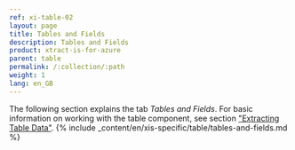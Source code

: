 ```yaml
---
ref: xi-table-02
layout: page
title: Tables and Fields
description: Tables and Fields
product: xtract-is-for-azure
parent: table
permalink: /:collection/:path
weight: 1
lang: en_GB
---
```

The following section explains the tab *Tables and Fields*. For basic information on working with the table component, see section ["Extracting Table Data"](./extract-table-data).
{% include _content/en/xis-specific/table/tables-and-fields.md %}
